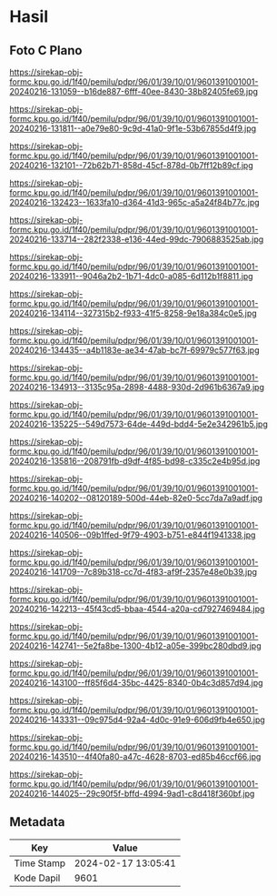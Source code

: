 # Hasil

## Foto C Plano

https://sirekap-obj-formc.kpu.go.id/1f40/pemilu/pdpr/96/01/39/10/01/9601391001001-20240216-131059--b16de887-6fff-40ee-8430-38b82405fe69.jpg

https://sirekap-obj-formc.kpu.go.id/1f40/pemilu/pdpr/96/01/39/10/01/9601391001001-20240216-131811--a0e79e80-9c9d-41a0-9f1e-53b67855d4f9.jpg

https://sirekap-obj-formc.kpu.go.id/1f40/pemilu/pdpr/96/01/39/10/01/9601391001001-20240216-132101--72b62b71-858d-45cf-878d-0b7ff12b89cf.jpg

https://sirekap-obj-formc.kpu.go.id/1f40/pemilu/pdpr/96/01/39/10/01/9601391001001-20240216-132423--1633fa10-d364-41d3-965c-a5a24f84b77c.jpg

https://sirekap-obj-formc.kpu.go.id/1f40/pemilu/pdpr/96/01/39/10/01/9601391001001-20240216-133714--282f2338-e136-44ed-99dc-7906883525ab.jpg

https://sirekap-obj-formc.kpu.go.id/1f40/pemilu/pdpr/96/01/39/10/01/9601391001001-20240216-133911--9046a2b2-1b71-4dc0-a085-6d112b1f8811.jpg

https://sirekap-obj-formc.kpu.go.id/1f40/pemilu/pdpr/96/01/39/10/01/9601391001001-20240216-134114--327315b2-f933-41f5-8258-9e18a384c0e5.jpg

https://sirekap-obj-formc.kpu.go.id/1f40/pemilu/pdpr/96/01/39/10/01/9601391001001-20240216-134435--a4b1183e-ae34-47ab-bc7f-69979c577f63.jpg

https://sirekap-obj-formc.kpu.go.id/1f40/pemilu/pdpr/96/01/39/10/01/9601391001001-20240216-134913--3135c95a-2898-4488-930d-2d961b6367a9.jpg

https://sirekap-obj-formc.kpu.go.id/1f40/pemilu/pdpr/96/01/39/10/01/9601391001001-20240216-135225--549d7573-64de-449d-bdd4-5e2e342961b5.jpg

https://sirekap-obj-formc.kpu.go.id/1f40/pemilu/pdpr/96/01/39/10/01/9601391001001-20240216-135816--208791fb-d9df-4f85-bd98-c335c2e4b95d.jpg

https://sirekap-obj-formc.kpu.go.id/1f40/pemilu/pdpr/96/01/39/10/01/9601391001001-20240216-140202--08120189-500d-44eb-82e0-5cc7da7a9adf.jpg

https://sirekap-obj-formc.kpu.go.id/1f40/pemilu/pdpr/96/01/39/10/01/9601391001001-20240216-140506--09b1ffed-9f79-4903-b751-e844f1941338.jpg

https://sirekap-obj-formc.kpu.go.id/1f40/pemilu/pdpr/96/01/39/10/01/9601391001001-20240216-141709--7c89b318-cc7d-4f83-af9f-2357e48e0b39.jpg

https://sirekap-obj-formc.kpu.go.id/1f40/pemilu/pdpr/96/01/39/10/01/9601391001001-20240216-142213--45f43cd5-bbaa-4544-a20a-cd7927469484.jpg

https://sirekap-obj-formc.kpu.go.id/1f40/pemilu/pdpr/96/01/39/10/01/9601391001001-20240216-142741--5e2fa8be-1300-4b12-a05e-399bc280dbd9.jpg

https://sirekap-obj-formc.kpu.go.id/1f40/pemilu/pdpr/96/01/39/10/01/9601391001001-20240216-143100--ff85f6d4-35bc-4425-8340-0b4c3d857d94.jpg

https://sirekap-obj-formc.kpu.go.id/1f40/pemilu/pdpr/96/01/39/10/01/9601391001001-20240216-143331--09c975d4-92a4-4d0c-91e9-606d9fb4e650.jpg

https://sirekap-obj-formc.kpu.go.id/1f40/pemilu/pdpr/96/01/39/10/01/9601391001001-20240216-143510--4f40fa80-a47c-4628-8703-ed85b46ccf66.jpg

https://sirekap-obj-formc.kpu.go.id/1f40/pemilu/pdpr/96/01/39/10/01/9601391001001-20240216-144025--29c90f5f-bffd-4994-9ad1-c8d418f360bf.jpg


## Metadata

| Key        | Value               |
| ---------- | ------------------- |
| Time Stamp | 2024-02-17 13:05:41 |
| Kode Dapil | 9601                |



